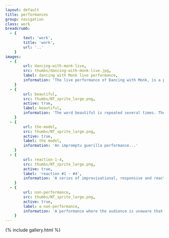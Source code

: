 ```yaml
---
layout: default
title: performances
group: navigation
class: work
breadcrumb:
  - {
  		text: 'work',
  		title: 'work',
  		url: '..'
	}
images:
  - {
		url: dancing-with-monk-live, 
		src: thumbs/dancing-with-monk-live.jpg,
		label: dancing with Monk live performance,
		information: 'The live performance of Dancing with Monk, is a physical representation of the film. Using a modified soundtrack to that used in the film...'
	}
  - {
		url: beautiful, 
		src: thumbs/NT_sprite_large.png,
		active: true,
		label: beautiful,
		information: 'The word beautiful is repeated several times. The volume, pitch and timbre of the spoken word gradually alters, and with time the meaning of the word...'
	}
  - {
		url: the-model, 
		src: thumbs/NT_sprite_large.png,
		active: true,
		label: the model,
		information: 'An impromptu guerilla performance...'
	}
  - {
		url: reaction-1-4, 
		src: thumbs/NT_sprite_large.png,
		active: true,
		label: 'reaction #1 - #4',
		information: 'A series of improvisational, responsive and reactive live performances...'
	}
  - {
		url: non-performance, 
		src: thumbs/NT_sprite_large.png,
		active: true,
		label: a non-performance,
		information: 'A performance where the audience is unaware that they are witnessing a performance...'
	}			
---
```


{% include gallery.html %}
